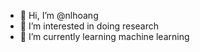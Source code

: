 - 👋 Hi, I’m @nlhoang
- 👀 I’m interested in doing research
- 🌱 I’m currently learning machine learning

<!---
nlhoang/nlhoang is a ✨ special ✨ repository because its `README.md` (this file) appears on your GitHub profile.
You can click the Preview link to take a look at your changes.
--->
